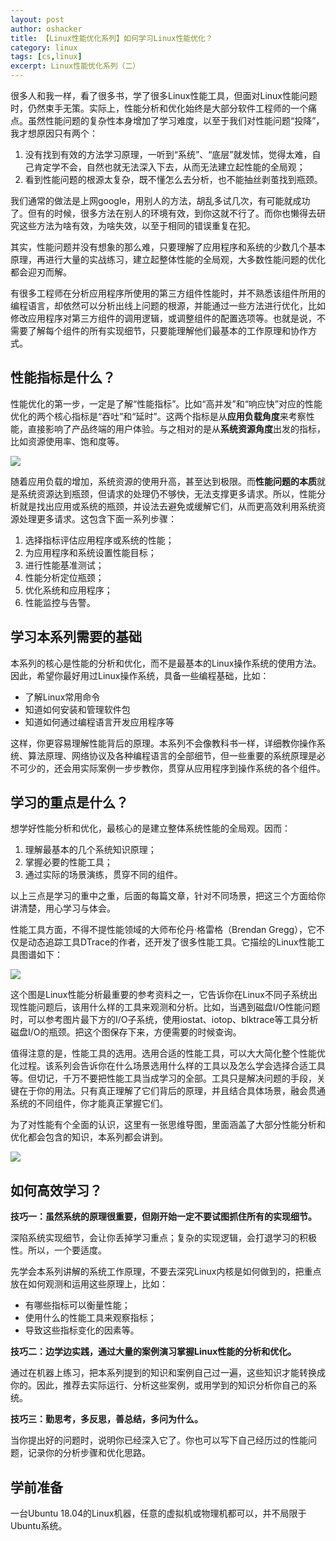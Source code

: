 ```yaml
---
layout: post 
author: oshacker
title: 【Linux性能优化系列】如何学习Linux性能优化？
category: linux
tags: [cs,linux]
excerpt: Linux性能优化系列（二）
---
```



很多人和我一样，看了很多书，学了很多Linux性能工具，但面对Linux性能问题时，仍然束手无策。实际上，性能分析和优化始终是大部分软件工程师的一个痛点。虽然性能问题的复杂性本身增加了学习难度，以至于我们对性能问题“投降”，我才想原因只有两个：
1. 没有找到有效的方法学习原理，一听到“系统”、“底层”就发怵，觉得太难，自己肯定学不会，自然也就无法深入下去，从而无法建立起性能的全局观；
2. 看到性能问题的根源太复杂，既不懂怎么去分析，也不能抽丝剥茧找到瓶颈。

我们通常的做法是上网google，用别人的方法，胡乱多试几次，有可能就成功了。但有的时候，很多方法在别人的环境有效，到你这就不行了。而你也懒得去研究这些方法为啥有效，为啥失效，以至于相同的错误重复在犯。

其实，性能问题并没有想象的那么难，只要理解了应用程序和系统的少数几个基本原理，再进行大量的实战练习，建立起整体性能的全局观，大多数性能问题的优化都会迎刃而解。

有很多工程师在分析应用程序所使用的第三方组件性能时，并不熟悉该组件所用的编程语言，却依然可以分析出线上问题的根源，并能通过一些方法进行优化，比如修改应用程序对第三方组件的调用逻辑，或调整组件的配置选项等。也就是说，不需要了解每个组件的所有实现细节，只要能理解他们最基本的工作原理和协作方式。

## 性能指标是什么？

性能优化的第一步，一定是了解“性能指标”。比如“高并发”和“响应快”对应的性能优化的两个核心指标是“吞吐”和“延时”。这两个指标是从**应用负载角度**来考察性能，直接影响了产品终端的用户体验。与之相对的是从**系统资源角度**出发的指标，比如资源使用率、饱和度等。

![](https://www.coderap.cn/assets/images/2020/06/linux1.png)

随着应用负载的增加，系统资源的使用升高，甚至达到极限。而**性能问题的本质**就是系统资源达到瓶颈，但请求的处理仍不够快，无法支撑更多请求。所以，性能分析就是找出应用或系统的瓶颈，并设法去避免或缓解它们，从而更高效利用系统资源处理更多请求。这包含下面一系列步骤：
1. 选择指标评估应用程序或系统的性能；
2. 为应用程序和系统设置性能目标；
3. 进行性能基准测试；
4. 性能分析定位瓶颈；
5. 优化系统和应用程序；
6. 性能监控与告警。

## 学习本系列需要的基础

本系列的核心是性能的分析和优化，而不是最基本的Linux操作系统的使用方法。因此，希望你最好用过Linux操作系统，具备一些编程基础，比如：
+ 了解Linux常用命令
+ 知道如何安装和管理软件包
+ 知道如何通过编程语言开发应用程序等

这样，你更容易理解性能背后的原理。本系列不会像教科书一样，详细教你操作系统、算法原理、网络协议及各种编程语言的全部细节，但一些重要的系统原理是必不可少的，还会用实际案例一步步教你，贯穿从应用程序到操作系统的各个组件。

## 学习的重点是什么？

想学好性能分析和优化，最核心的是建立整体系统性能的全局观。因而：
1. 理解最基本的几个系统知识原理；
2. 掌握必要的性能工具；
3. 通过实际的场景演练，贯穿不同的组件。

以上三点是学习的重中之重，后面的每篇文章，针对不同场景，把这三个方面给你讲清楚，用心学习与体会。

性能工具方面，不得不提性能领域的大师布伦丹·格雷格（Brendan Gregg），它不仅是动态追踪工具DTrace的作者，还开发了很多性能工具。它描绘的Linux性能工具图谱如下：

![](https://www.coderap.cn/assets/images/2020/06/linux2.png)

这个图是Linux性能分析最重要的参考资料之一，它告诉你在Linux不同子系统出现性能问题后，该用什么样的工具来观测和分析。比如，当遇到磁盘I/O性能问题时，可以参考图片最下方的I/O子系统，使用iostat、iotop、blktrace等工具分析磁盘I/O的瓶颈。把这个图保存下来，方便需要的时候查询。

值得注意的是，性能工具的选用。选用合适的性能工具，可以大大简化整个性能优化过程。该系列会告诉你在什么场景选用什么样的工具以及怎么学会选择合适工具等。但切记，千万不要把性能工具当成学习的全部。工具只是解决问题的手段，关键在于你的用法。只有真正理解了它们背后的原理，并且结合具体场景，融会贯通系统的不同组件，你才能真正掌握它们。

为了对性能有个全面的认识，这里有一张思维导图，里面涵盖了大部分性能分析和优化都会包含的知识，本系列都会讲到。

![](https://www.coderap.cn/assets/images/2020/06/linux3.png)

## 如何高效学习？

**技巧一：虽然系统的原理很重要，但刚开始一定不要试图抓住所有的实现细节。**

深陷系统实现细节，会让你丢掉学习重点；复杂的实现逻辑，会打退学习的积极性。所以，一个要适度。

先学会本系列讲解的系统工作原理，不要去深究Linux内核是如何做到的，把重点放在如何观测和运用这些原理上，比如：
+ 有哪些指标可以衡量性能；
+ 使用什么的性能工具来观察指标；
+ 导致这些指标变化的因素等。

**技巧二：边学边实践，通过大量的案例演习掌握Linux性能的分析和优化。**

通过在机器上练习，把本系列提到的知识和案例自己过一遍，这些知识才能转换成你的。因此，推荐去实际运行、分析这些案例，或用学到的知识分析你自己的系统。

**技巧三：勤思考，多反思，善总结，多问为什么。**

当你提出好的问题时，说明你已经深入它了。你也可以写下自己经历过的性能问题，记录你的分析步骤和优化思路。

## 学前准备

一台Ubuntu 18.04的Linux机器，任意的虚拟机或物理机都可以，并不局限于Ubuntu系统。